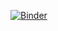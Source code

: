 [![Binder](https://mybinder.org/badge_logo.svg)](https://mybinder.org/v2/gh/pandafulmanda/exploring-sec-data/master)
